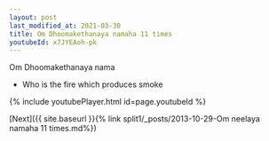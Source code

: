 ```yaml
---
layout: post
last_modified_at: 2021-03-30
title: Om Dhoomakethanaya namaha 11 times
youtubeId: x7JYEAoh-pk
---
```

 
 
Om Dhoomakethanaya nama 
 
 -  Who is the fire which produces smoke 
 
  
 
  
 
 
 
 
 
 


{% include youtubePlayer.html id=page.youtubeId %}
 
[Next]({{ site.baseurl }}{% link  split1/_posts/2013-10-29-Om neelaya namaha 11 times.md%})
 
